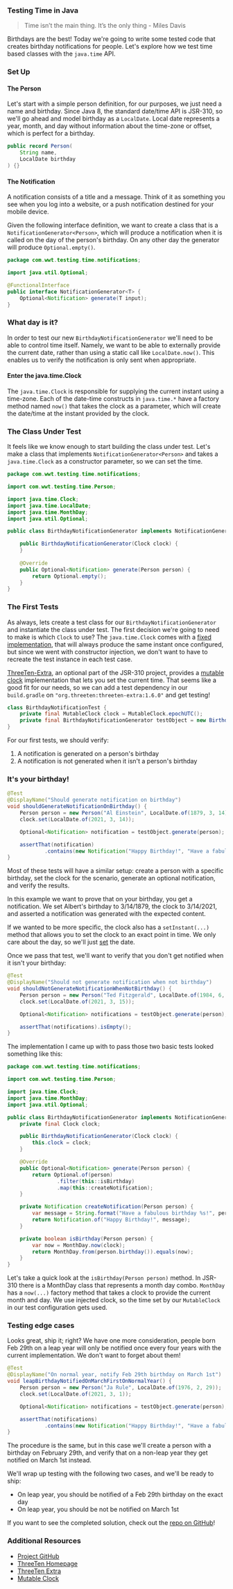 ### Testing Time in Java

> Time isn’t the main thing. It’s the only thing - Miles Davis

Birthdays are the best! Today we're going to write some tested code that creates birthday notifications for people. Let's explore how we test time based classes with the
`java.time` API.

### Set Up

#### The Person
Let's start with a simple person definition, for our purposes, we just need a name and birthday. Since Java 8, 
the standard date/time API is JSR-310, so we'll go ahead and model birthday as a `LocalDate`. Local date represents
a year, month, and day without information about the time-zone or offset, which is perfect for a birthday.

```java
public record Person(
    String name,
    LocalDate birthday
) {}
```

#### The Notification

A notification consists of a title and a message. Think of it as something you see when you log into a website, or a push 
notification destined for your mobile device.

Given the following interface definition, we want to create a class that is a `NotificationGenerator<Person>`, 
which will produce a notification when it is called on the day of the person's birthday. On any other day the 
generator will produce `Optional.empty()`.

```java
package com.wwt.testing.time.notifications;

import java.util.Optional;

@FunctionalInterface
public interface NotificationGenerator<T> {
    Optional<Notification> generate(T input);
}
```

### What day is it?

In order to test our new `BirthdayNotificationGenerator` we'll need to be able to control time itself. Namely,
we want to be able to externally provide the current date, rather than using a static call like `LocalDate.now()`. This 
enables us to verify the notification is only sent when appropriate.

#### Enter the java.time.Clock

The `java.time.Clock` is responsible for supplying the current instant using a time-zone. Each of the 
date-time constructs in `java.time.*` have a factory method named `now()` that takes the clock as a parameter, which
will create the date/time at the instant provided by the clock.

### The Class Under Test

It feels like we know enough to start building the class under test. Let's make a class that implements `NotificationGenerator<Person>`
and takes a `java.time.Clock` as a constructor parameter, so we can set the time.

```java
package com.wwt.testing.time.notifications;

import com.wwt.testing.time.Person;

import java.time.Clock;
import java.time.LocalDate;
import java.time.MonthDay;
import java.util.Optional;

public class BirthdayNotificationGenerator implements NotificationGenerator<Person> {

    public BirthdayNotificationGenerator(Clock clock) {
    }
    
    @Override
    public Optional<Notification> generate(Person person) {
        return Optional.empty();
    }
}
```

### The First Tests

As always, lets create a test class for our `BirthdayNotificationGenerator` and instantiate the class under test. The first
decision we're going to need to make is which `Clock` to use? The `java.time.Clock` comes with a [fixed implementation](https://docs.oracle.com/javase/8/docs/api/java/time/Clock.html#fixed-java.time.Instant-java.time.ZoneId-), 
that will always produce the same instant once configured, but since we went with constructor injection, we don't want 
to have to recreate the test instance in each test case. 

[ThreeTen-Extra](https://www.threeten.org/threeten-extra/), an optional part of the JSR-310 project, provides a [mutable clock](https://www.threeten.org/threeten-extra/apidocs/org.threeten.extra/org/threeten/extra/MutableClock.html)
implementation that lets you set the current time. That seems like a good fit for our needs, so we can add a test dependency in our `build.gradle` on `"org.threeten:threeten-extra:1.6.0"` and get testing!

```java
class BirthdayNotificationTest {
    private final MutableClock clock = MutableClock.epochUTC();
    private final BirthdayNotificationGenerator testObject = new BirthdayNotificationGenerator(clock);
}
```

For our first tests, we should verify: 
1. A notification is generated on a person's birthday
1. A notification is not generated when it isn't a person's birthday

### It's your birthday!
```java
@Test
@DisplayName("Should generate notification on birthday")
void shouldGenerateNotificationOnBirthday() {
    Person person = new Person("Al Einstein", LocalDate.of(1879, 3, 14));
    clock.set(LocalDate.of(2021, 3, 14));

    Optional<Notification> notification = testObject.generate(person);

    assertThat(notification)
            .contains(new Notification("Happy Birthday!", "Have a fabulous birthday Al Einstein!"));
}
```

Most of these tests will have a similar setup: create a person with a specific birthday, set the clock for the scenario,
generate an optional notification, and verify the results. 

In this example we want to prove that on your birthday, you get a notification. We set Albert's birthday to 3/14/1879, 
the clock to 3/14/2021, and asserted a notification was generated with the expected content.

If we wanted to be more specific, the clock also has a `setInstant(...)` method that allows you to set the clock to an
exact point in time. We only care about the day, so we'll just [set](https://www.threeten.org/threeten-extra/apidocs/org.threeten.extra/org/threeten/extra/MutableClock.html#set(java.time.temporal.TemporalAdjuster)) the date.  

Once we pass that test, we'll want to verify that you don't get notified when it isn't your birthday:

```java
@Test
@DisplayName("Should not generate notification when not birthday")
void shouldNotGenerateNotificationWhenNotBirthday() {
    Person person = new Person("Ted Fitzgerald", LocalDate.of(1984, 6, 22));
    clock.set(LocalDate.of(2021, 3, 15));

    Optional<Notification> notifications = testObject.generate(person);

    assertThat(notifications).isEmpty();
}
```

The implementation I came up with to pass those two basic tests looked something like this: 

```java
package com.wwt.testing.time.notifications;

import com.wwt.testing.time.Person;

import java.time.Clock;
import java.time.MonthDay;
import java.util.Optional;

public class BirthdayNotificationGenerator implements NotificationGenerator<Person> {
    private final Clock clock;

    public BirthdayNotificationGenerator(Clock clock) {
        this.clock = clock;
    }

    @Override
    public Optional<Notification> generate(Person person) {
        return Optional.of(person)
                .filter(this::isBirthday)
                .map(this::createNotification);
    }

    private Notification createNotification(Person person) {
        var message = String.format("Have a fabulous birthday %s!", person.name());
        return Notification.of("Happy Birthday!", message);
    }

    private boolean isBirthday(Person person) {
        var now = MonthDay.now(clock);
        return MonthDay.from(person.birthday()).equals(now);
    }
}
```

Let's take a quick look at the `isBirthday(Person person)` method. In JSR-310 there is a MonthDay class that represents 
a month day combo. `MonthDay` has a `now(...)` factory method that takes a clock to provide the current month and day. 
We use injected clock, so the time set by our `MutableClock` in our test configuration gets used.

### Testing edge cases

Looks great, ship it; right? We have one more consideration, people born Feb 29th on a leap year will only be notified 
once every four years with the current implementation. We don't want to forget about them!

```java
@Test
@DisplayName("On normal year, notify Feb 29th birthday on March 1st")
void leapBirthdayNotifiedOnMarchFirstOnNormalYear() {
    Person person = new Person("Ja Rule", LocalDate.of(1976, 2, 29));
    clock.set(LocalDate.of(2021, 3, 1));

    Optional<Notification> notifications = testObject.generate(person);

    assertThat(notifications)
            .contains(new Notification("Happy Birthday!", "Have a fabulous birthday Ja Rule!"));
}
```

The procedure is the same, but in this case we'll create a person with a birthday on February 29th, and verify that on a
non-leap year they get notified on March 1st instead.

We'll wrap up testing with the following two cases, and we'll be ready to ship:
- On leap year, you should be notified of a Feb 29th birthday on the exact day
- On leap year, you should be not be notified on March 1st

If you want to see the completed solution, check out the [repo on GitHub](https://github.com/wwt/testing-time-java)!

### Additional Resources
- [Project GitHub](https://github.com/wwt/testing-time-java)
- [ThreeTen Homepage](https://www.threeten.org/)
- [ThreeTen Extra](https://www.threeten.org/threeten-extra/)
- [Mutable Clock](https://www.threeten.org/threeten-extra/apidocs/org.threeten.extra/org/threeten/extra/MutableClock.html)
